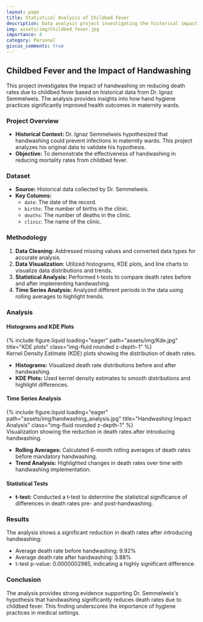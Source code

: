 ```yaml
---
layout: page
title: Statistical Analysis of Childbed Fever
description: Data analysis project investigating the historical impact of handwashing on reducing childbed fever.
img: assets/img/Childbed_fever.jpg
importance: 4
category: Personal
giscus_comments: true
---
```


## Childbed Fever and the Impact of Handwashing

This project investigates the impact of handwashing on reducing death rates due to childbed fever based on historical data from Dr. Ignaz Semmelweis. The analysis provides insights into how hand hygiene practices significantly improved health outcomes in maternity wards.

### Project Overview

- **Historical Context:** Dr. Ignaz Semmelweis hypothesized that handwashing could prevent infections in maternity wards. This project analyzes his original data to validate his hypothesis.
- **Objective:** To demonstrate the effectiveness of handwashing in reducing mortality rates from childbed fever.

### Dataset

- **Source:** Historical data collected by Dr. Semmelweis.
- **Key Columns:**
  - `date`: The date of the record.
  - `births`: The number of births in the clinic.
  - `deaths`: The number of deaths in the clinic.
  - `clinic`: The name of the clinic.

### Methodology

1. **Data Cleaning:** Addressed missing values and converted data types for accurate analysis.
2. **Data Visualization:** Utilized histograms, KDE plots, and line charts to visualize data distributions and trends.
3. **Statistical Analysis:** Performed t-tests to compare death rates before and after implementing handwashing.
4. **Time Series Analysis:** Analyzed different periods in the data using rolling averages to highlight trends.



### Analysis

#### Histograms and KDE Plots

<div class="row">
    <div class="col-sm mt-3 mt-md-0">
        {% include figure.liquid loading="eager" path="assets/img/Kde.jpg" title="KDE plots" class="img-fluid rounded z-depth-1" %}
    </div>
</div>
<div class="caption">
    Kernel Density Estimate (KDE) plots showing the distribution of death rates.
</div>

- **Histograms:** Visualized death rate distributions before and after handwashing.
- **KDE Plots:** Used kernel density estimates to smooth distributions and highlight differences.

#### Time Series Analysis

<div class="row">
    <div class="col-sm mt-3 mt-md-0">
        {% include figure.liquid loading="eager" path="assets/img/handwashing_analysis.jpg" title="Handwashing Impact Analysis" class="img-fluid rounded z-depth-1" %}
    </div>
</div>
<div class="caption">
    Visualization showing the reduction in death rates after introducing handwashing.
</div>

- **Rolling Averages:** Calculated 6-month rolling averages of death rates before mandatory handwashing.
- **Trend Analysis:** Highlighted changes in death rates over time with handwashing implementation.

#### Statistical Tests

- **t-test:** Conducted a t-test to determine the statistical significance of differences in death rates pre- and post-handwashing.

### Results

The analysis shows a significant reduction in death rates after introducing handwashing:

- Average death rate before handwashing: 9.92%
- Average death rate after handwashing: 3.88%
- t-test p-value: 0.0000002985, indicating a highly significant difference.

### Conclusion

The analysis provides strong evidence supporting Dr. Semmelweis's hypothesis that handwashing significantly reduces death rates due to childbed fever. This finding underscores the importance of hygiene practices in medical settings.
